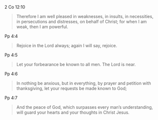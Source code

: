 2 Co 12:10
> Therefore I am well pleased in weaknesses, in insults, in necessities, in persecutions and distresses, on behalf of Christ; for when I am weak, then I am powerful.

Pp 4:4
> Rejoice in the Lord always; again I will say, rejoice.

Pp 4:5
> Let your forbearance be known to all men. The Lord is near.

Pp 4:6
> In nothing be anxious, but in everything, by prayer and petition with thanksgiving, let your requests be made known to God;

Pp 4:7
> And the peace of God, which surpasses every man’s understanding, will guard your hearts and your thoughts in Christ Jesus.

